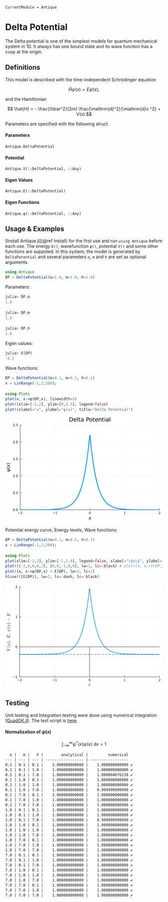 ```@meta
CurrentModule = Antique
```

# Delta Potential

The Delta potential is one of the simplest models for quantum mechanical system in 1D.
It always has one bound state and its wave function has a cusp at the origin.

## Definitions

This model is described with the time-independent Schrödinger equation
```math
  \hat{H} \psi(x) = E \psi(x),
```
and the Hamiltonian
```math
  \hat{H} = - \frac{\hbar^2}{2m} \frac{\mathrm{d}^2}{\mathrm{d}x ^2} + V(x).
```
Parameters are specified with the following struct.

#### Parameters
```@docs; canonical=false
Antique.DeltaPotential
```

#### Potential
```@docs; canonical=false
Antique.V(::DeltaPotential, ::Any)
```

#### Eigen Values
```@docs; canonical=false
Antique.E(::DeltaPotential)
```

#### Eigen Functions
```@docs; canonical=false
Antique.ψ(::DeltaPotential, ::Any)
```

## Usage & Examples

[Install Antique.jl](@ref Install) for the first use and run `using Antique` before each use. The energy `E()`, wavefunction `ψ()`, potential `V()` and some other functions are suppoted. In this system, the model is generated by `DeltaPotential` and several parameters `α`, `m` and `ℏ` are set as optional arguments.

```julia
using Antique
DP = DeltaPotential(α=1.0, m=1.0, ℏ=1.0)
```




Parameters:

```julia
julia> DP.α
1.0

julia> DP.m
1.0

julia> DP.ℏ
1.0
```



Eigen values:

```julia
julia> E(DP)
-0.5
```



Wave functions:

```julia
DP = DeltaPotential(α=0.1, m=0.5, ℏ=0.1)
x = LinRange(-2,2,500);

using Plots
plot(x, x->ψ(DP,x), linewidth=3)
plot!(xlim=[-2,2], ylim=[0,2.5], legend=false)
plot!(xlabel="x", ylabel="ψ(x)", title="Delta Potential")
```

![](./assets/fig//DeltaPotential_4_1.png)



Potential energy curve, Energy levels, Wave functions:

```julia
DP = DeltaPotential(α=0.1, m=0.5, ℏ=0.1)
x = LinRange(-2,2,500);

using Plots
plot(xlim=[-2,2], ylim=[-1,2.0], legend=false, xlabel="\$x\$", ylabel="\$V(x),~E,~\\psi(x)+E\$")
plot!([-2,0,0,0,2], [0,0,-1,0,0], lw=1, lc=:black) # plot!(x, x->V(DP,x), lw=1, lc=:black)
plot!(x, x->ψ(DP,x) + E(DP), lw=2, lc=1)
hline!([E(DP)], lw=1, ls=:dash, lc=:black)
```

![](./assets/fig//DeltaPotential_5_1.png)



## Testing

Unit testing and Integration testing were done using numerical integration ([QuadGK.jl](https://juliamath.github.io/QuadGK.jl/stable/)). The test script is [here](https://github.com/ohno/Antique.jl/blob/main/test/DeltaPotential.jl).

#### Normalization of $\psi(x)$

```math
\int_{-\infty}^{\infty} \psi^\ast(x) \psi(x) ~\mathrm{d}x = 1
```

```
  α |   m |   ℏ |        analytical |         numerical 
--- | --- | --- | ----------------- | ----------------- 
0.1 | 0.1 | 0.1 |    1.000000000000 |    1.000000000000 ✔
0.1 | 0.1 | 1.0 |    1.000000000000 |    1.000000000000 ✔
0.1 | 0.1 | 7.0 |    1.000000000000 |    1.000004676239 ✔
0.1 | 1.0 | 0.1 |    1.000000000000 |    1.000000000000 ✔
0.1 | 1.0 | 1.0 |    1.000000000000 |    1.000000000000 ✔
0.1 | 1.0 | 7.0 |    1.000000000000 |    0.999999999999 ✔
0.1 | 7.0 | 0.1 |    1.000000000000 |    1.000000000000 ✔
0.1 | 7.0 | 1.0 |    1.000000000000 |    1.000000000000 ✔
0.1 | 7.0 | 7.0 |    1.000000000000 |    1.000000000000 ✔
1.0 | 0.1 | 0.1 |    1.000000000000 |    1.000000000000 ✔
1.0 | 0.1 | 1.0 |    1.000000000000 |    1.000000000000 ✔
1.0 | 0.1 | 7.0 |    1.000000000000 |    0.999999999999 ✔
1.0 | 1.0 | 0.1 |    1.000000000000 |    1.000000000000 ✔
1.0 | 1.0 | 1.0 |    1.000000000000 |    1.000000000000 ✔
1.0 | 1.0 | 7.0 |    1.000000000000 |    1.000000000000 ✔
1.0 | 7.0 | 0.1 |    1.000000000000 |    1.000000000000 ✔
1.0 | 7.0 | 1.0 |    1.000000000000 |    1.000000000000 ✔
1.0 | 7.0 | 7.0 |    1.000000000000 |    1.000000000000 ✔
7.0 | 0.1 | 0.1 |    1.000000000000 |    1.000000000000 ✔
7.0 | 0.1 | 1.0 |    1.000000000000 |    1.000000000000 ✔
7.0 | 0.1 | 7.0 |    1.000000000000 |    1.000000000000 ✔
7.0 | 1.0 | 0.1 |    1.000000000000 |    1.000000000000 ✔
7.0 | 1.0 | 1.0 |    1.000000000000 |    1.000000000000 ✔
7.0 | 1.0 | 7.0 |    1.000000000000 |    1.000000000000 ✔
7.0 | 7.0 | 0.1 |    1.000000000000 |    1.000000000000 ✔
7.0 | 7.0 | 1.0 |    1.000000000000 |    1.000000000000 ✔
7.0 | 7.0 | 7.0 |    1.000000000000 |    1.000000000000 ✔

```

